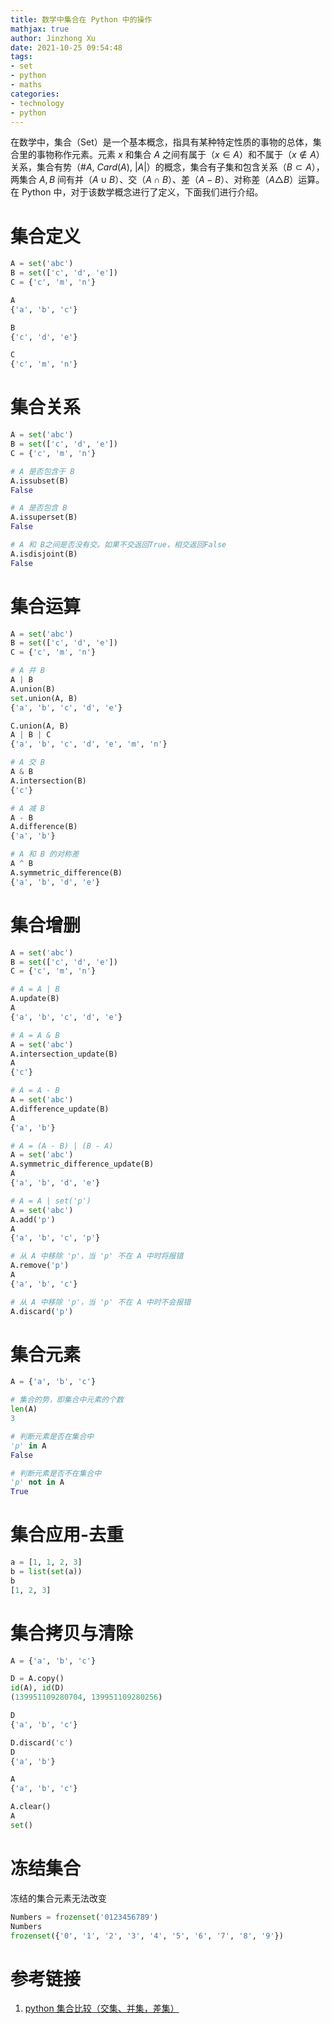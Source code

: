 ```yaml
---
title: 数学中集合在 Python 中的操作
mathjax: true
author: Jinzhong Xu
date: 2021-10-25 09:54:48
tags:
- set
- python
- maths
categories:
- technology
- python
---
```


在数学中，集合（Set）是一个基本概念，指具有某种特定性质的事物的总体，集合里的事物称作元素。元素 $x$ 和集合 $A$ 之间有属于（$x \in A$）和不属于（$x \notin A$）关系，集合有势（#$A$, $Card(A)$, $|A|$）的概念，集合有子集和包含关系（$B \subset A$），两集合 $A, B$ 间有并（$A\cup B$）、交（$A \cap B$）、差（$A - B$）、对称差（$A \triangle B$）运算。在 Python 中，对于该数学概念进行了定义，下面我们进行介绍。

<!--more-->

# 集合定义

```python
A = set('abc')
B = set(['c', 'd', 'e'])
C = {'c', 'm', 'n'}

A
{'a', 'b', 'c'}

B
{'c', 'd', 'e'}

C
{'c', 'm', 'n'}
```

# 集合关系

```python
A = set('abc')
B = set(['c', 'd', 'e'])
C = {'c', 'm', 'n'}

# A 是否包含于 B
A.issubset(B)
False

# A 是否包含 B
A.issuperset(B)
False

# A 和 B之间是否没有交。如果不交返回True，相交返回False
A.isdisjoint(B)
False
```

# 集合运算

```python
A = set('abc')
B = set(['c', 'd', 'e'])
C = {'c', 'm', 'n'}

# A 并 B
A | B
A.union(B)
set.union(A, B)
{'a', 'b', 'c', 'd', 'e'}

C.union(A, B)
A | B | C
{'a', 'b', 'c', 'd', 'e', 'm', 'n'}

# A 交 B
A & B
A.intersection(B)
{'c'}

# A 减 B
A - B
A.difference(B)
{'a', 'b'}

# A 和 B 的对称差
A ^ B
A.symmetric_difference(B)
{'a', 'b', 'd', 'e'}
```

# 集合增删

```python
A = set('abc')
B = set(['c', 'd', 'e'])
C = {'c', 'm', 'n'}

# A = A | B
A.update(B)
A
{'a', 'b', 'c', 'd', 'e'}

# A = A & B
A = set('abc')
A.intersection_update(B)
A
{'c'}

# A = A - B
A = set('abc')
A.difference_update(B)
A
{'a', 'b'}

# A = (A - B) | (B - A)
A = set('abc')
A.symmetric_difference_update(B)
A
{'a', 'b', 'd', 'e'}

# A = A | set('p')
A = set('abc')
A.add('p')
A
{'a', 'b', 'c', 'p'}

# 从 A 中移除 'p'，当 'p' 不在 A 中时将报错
A.remove('p')
A
{'a', 'b', 'c'}

# 从 A 中移除 'p'，当 'p' 不在 A 中时不会报错
A.discard('p')
```

# 集合元素

```python
A = {'a', 'b', 'c'}

# 集合的势，即集合中元素的个数
len(A)
3

# 判断元素是否在集合中
'p' in A
False

# 判断元素是否不在集合中
'p' not in A
True
```

# 集合应用-去重

```python
a = [1, 1, 2, 3]
b = list(set(a))
b
[1, 2, 3]
```

# 集合拷贝与清除

```python
A = {'a', 'b', 'c'}

D = A.copy()
id(A), id(D)
(139951109280704, 139951109280256)

D
{'a', 'b', 'c'}

D.discard('c')
D
{'a', 'b'}

A
{'a', 'b', 'c'}

A.clear()
A
set()
```

# 冻结集合

冻结的集合元素无法改变

```python
Numbers = frozenset('0123456789')
Numbers
frozenset({'0', '1', '2', '3', '4', '5', '6', '7', '8', '9'})
```

# 参考链接

1. [python 集合比较（交集、并集，差集）](https://blog.csdn.net/isoleo/article/details/13000975)

